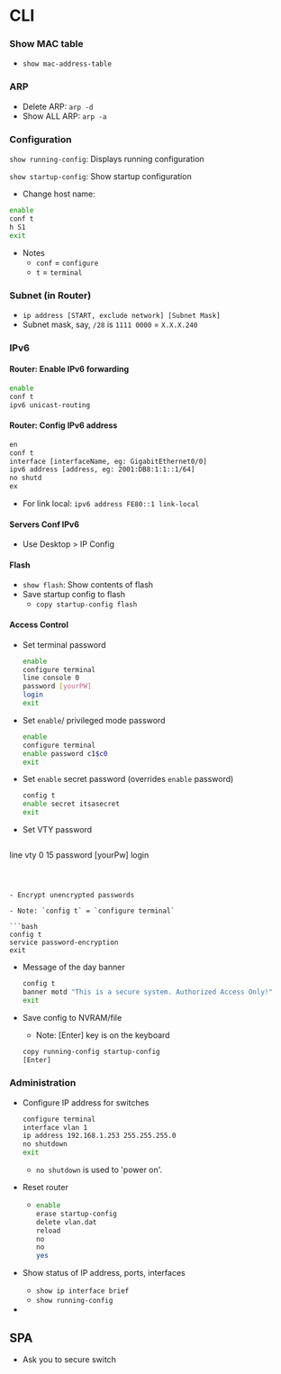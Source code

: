 # CLI

### Show MAC table

- `show mac-address-table`

### ARP

- Delete ARP: `arp -d`
- Show ALL ARP: `arp -a`

### Configuration

`show running-config`: Displays running configuration

`show startup-config`: Show startup configuration

- Change host name:

```bash
enable
conf t
h S1
exit
```

- Notes
  - `conf` = `configure`
  - `t` = `terminal`

### Subnet (in Router)

- `ip address [START, exclude network] [Subnet Mask]`
- Subnet mask, say, `/28`  is `1111 0000` = `X.X.X.240`

### IPv6

#### Router: Enable IPv6 forwarding

```bash
enable
conf t
ipv6 unicast-routing
```

#### Router: Config IPv6 address

```bash
en
conf t
interface [interfaceName, eg: GigabitEthernet0/0]
ipv6 address [address, eg: 2001:DB8:1:1::1/64]
no shutd
ex
```

- For link local: `ipv6 address FE80::1 link-local`

#### Servers Conf IPv6

- Use Desktop > IP Config

#### Flash

- `show flash`: Show contents of flash
- Save startup config to flash
  - `copy startup-config flash`

#### Access Control

- Set terminal password

  ```bash
  enable
  configure terminal
  line console 0
  password [yourPW]
  login
  exit
  ```

- Set `enable`/ privileged mode password

  ```bash
  enable
  configure terminal
  enable password c1$c0
  exit
  ```

- Set `enable` secret password (overrides `enable` password)

  ```bash
  config t
  enable secret itsasecret
  exit
  ```

- Set VTY password

  ```
line vty 0 15
  password [yourPw]
  login
  ```
  
  

- Encrypt unencrypted passwords

  - Note: `config t` = `configure terminal` 

  ```bash
  config t
  service password-encryption
  exit
  ```

- Message of the day banner

  ```bash
  config t
  banner motd "This is a secure system. Authorized Access Only!"
  exit
  ```

- Save config to NVRAM/file

  - Note: [Enter] key is on the keyboard

  ```bash
  copy running-config startup-config
  [Enter]
  ```

### Administration

- Configure IP address for switches

  ```bash
  configure terminal
  interface vlan 1
  ip address 192.168.1.253 255.255.255.0
  no shutdown
  exit
  ```

  - `no shutdown` is used to 'power on'.

- Reset router

  - ```bash
    enable
    erase startup-config
    delete vlan.dat
    reload
    no
    no
    yes
    ```

- Show status of IP address, ports, interfaces

  - `show ip interface brief`
  - `show running-config`

- 

## SPA

- Ask you to secure switch